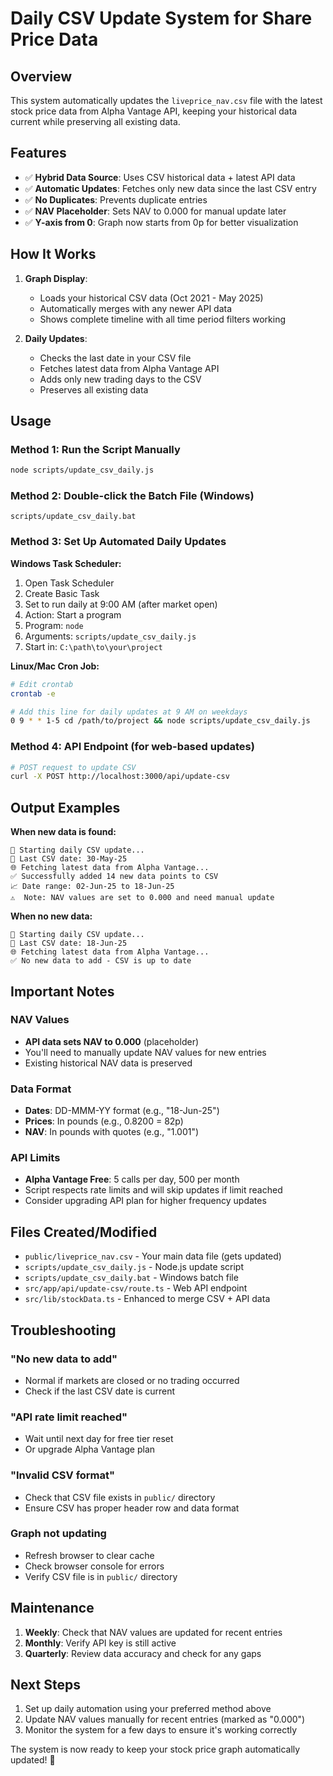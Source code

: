 # Daily CSV Update System for Share Price Data

## Overview

This system automatically updates the `liveprice_nav.csv` file with the latest stock price data from Alpha Vantage API, keeping your historical data current while preserving all existing data.

## Features

- ✅ **Hybrid Data Source**: Uses CSV historical data + latest API data
- ✅ **Automatic Updates**: Fetches only new data since the last CSV entry
- ✅ **No Duplicates**: Prevents duplicate entries
- ✅ **NAV Placeholder**: Sets NAV to 0.000 for manual update later
- ✅ **Y-axis from 0**: Graph now starts from 0p for better visualization

## How It Works

1. **Graph Display**: 
   - Loads your historical CSV data (Oct 2021 - May 2025)
   - Automatically merges with any newer API data
   - Shows complete timeline with all time period filters working

2. **Daily Updates**:
   - Checks the last date in your CSV file
   - Fetches latest data from Alpha Vantage API
   - Adds only new trading days to the CSV
   - Preserves all existing data

## Usage

### Method 1: Run the Script Manually

```bash
node scripts/update_csv_daily.js
```

### Method 2: Double-click the Batch File (Windows)

```
scripts/update_csv_daily.bat
```

### Method 3: Set Up Automated Daily Updates

**Windows Task Scheduler:**
1. Open Task Scheduler
2. Create Basic Task
3. Set to run daily at 9:00 AM (after market open)
4. Action: Start a program
5. Program: `node`
6. Arguments: `scripts/update_csv_daily.js`
7. Start in: `C:\path\to\your\project`

**Linux/Mac Cron Job:**
```bash
# Edit crontab
crontab -e

# Add this line for daily updates at 9 AM on weekdays
0 9 * * 1-5 cd /path/to/project && node scripts/update_csv_daily.js
```

### Method 4: API Endpoint (for web-based updates)

```bash
# POST request to update CSV
curl -X POST http://localhost:3000/api/update-csv
```

## Output Examples

**When new data is found:**
```
🔄 Starting daily CSV update...
📅 Last CSV date: 30-May-25
🌐 Fetching latest data from Alpha Vantage...
✅ Successfully added 14 new data points to CSV
📈 Date range: 02-Jun-25 to 18-Jun-25
⚠️  Note: NAV values are set to 0.000 and need manual update
```

**When no new data:**
```
🔄 Starting daily CSV update...
📅 Last CSV date: 18-Jun-25
🌐 Fetching latest data from Alpha Vantage...
✅ No new data to add - CSV is up to date
```

## Important Notes

### NAV Values
- **API data sets NAV to 0.000** (placeholder)
- You'll need to manually update NAV values for new entries
- Existing historical NAV data is preserved

### Data Format
- **Dates**: DD-MMM-YY format (e.g., "18-Jun-25")
- **Prices**: In pounds (e.g., 0.8200 = 82p)
- **NAV**: In pounds with quotes (e.g., "1.001")

### API Limits
- **Alpha Vantage Free**: 5 calls per day, 500 per month
- Script respects rate limits and will skip updates if limit reached
- Consider upgrading API plan for higher frequency updates

## Files Created/Modified

- `public/liveprice_nav.csv` - Your main data file (gets updated)
- `scripts/update_csv_daily.js` - Node.js update script
- `scripts/update_csv_daily.bat` - Windows batch file
- `src/app/api/update-csv/route.ts` - Web API endpoint
- `src/lib/stockData.ts` - Enhanced to merge CSV + API data

## Troubleshooting

### "No new data to add"
- Normal if markets are closed or no trading occurred
- Check if the last CSV date is current

### "API rate limit reached"
- Wait until next day for free tier reset
- Or upgrade Alpha Vantage plan

### "Invalid CSV format"
- Check that CSV file exists in `public/` directory
- Ensure CSV has proper header row and data format

### Graph not updating
- Refresh browser to clear cache
- Check browser console for errors
- Verify CSV file is in `public/` directory

## Maintenance

1. **Weekly**: Check that NAV values are updated for recent entries
2. **Monthly**: Verify API key is still active
3. **Quarterly**: Review data accuracy and check for any gaps

## Next Steps

1. Set up daily automation using your preferred method above
2. Update NAV values manually for recent entries (marked as "0.000")
3. Monitor the system for a few days to ensure it's working correctly

The system is now ready to keep your stock price graph automatically updated! 🚀 